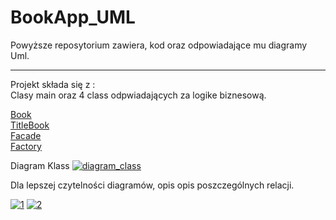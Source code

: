 # BookApp_UML
Powyższe reposytorium zawiera, kod oraz odpowiadające mu diagramy Uml.
****************************
Projekt składa się z : <br /> 
Clasy main oraz 4 class odpwiadających za logike biznesową. <br /> 

[Book](https://github.com/szachnowicz/BookApp_UML/blob/master/src/com/company/entities/Book.java)<br />
[TitleBook](https://github.com/szachnowicz/BookApp_UML/blob/master/src/com/company/entities/TitleBook.java) <br /> 
[Facade](https://github.com/szachnowicz/BookApp_UML/blob/master/src/com/company/Facade.java) <br />
[Factory](https://github.com/szachnowicz/BookApp_UML/blob/master/src/com/company/Factory.java) <br />


Diagram Klass 
<a href="https://ibb.co/gESnLn"><img src="https://preview.ibb.co/mO5JRS/diagram_class.png" alt="diagram_class" border="0"></a>


Dla lepszej czytelności diagramów, opis opis poszczególnych relacji.<br /> 


<a href="https://ibb.co/fkiYt7"><img src="https://preview.ibb.co/gAb8RS/1.png" alt="1" border="0"></a>
<a href="https://ibb.co/iTyf6S"><img src="https://preview.ibb.co/bPahLn/2.png" alt="2" border="0"></a>
